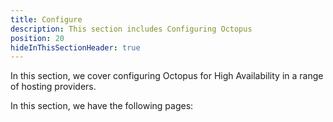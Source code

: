 ```yaml
---
title: Configure
description: This section includes Configuring Octopus
position: 20
hideInThisSectionHeader: true
---
```


In this section, we cover configuring Octopus for High Availability in a range of hosting providers.

In this section, we have the following pages:
